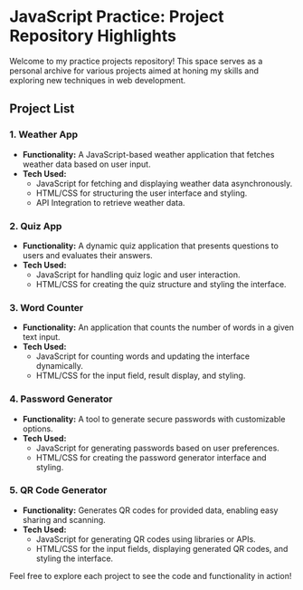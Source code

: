 # JavaScript Practice: Project Repository Highlights

Welcome to my practice projects repository! This space serves as a personal archive for various projects aimed at honing my skills and exploring new techniques in web development.

## Project List

### 1. Weather App
- **Functionality:** A JavaScript-based weather application that fetches weather data based on user input.
- **Tech Used:** 
  - JavaScript for fetching and displaying weather data asynchronously.
  - HTML/CSS for structuring the user interface and styling.
  - API Integration to retrieve weather data.

### 2. Quiz App
- **Functionality:** A dynamic quiz application that presents questions to users and evaluates their answers.
- **Tech Used:** 
  - JavaScript for handling quiz logic and user interaction.
  - HTML/CSS for creating the quiz structure and styling the interface.

### 3. Word Counter
- **Functionality:** An application that counts the number of words in a given text input.
- **Tech Used:** 
  - JavaScript for counting words and updating the interface dynamically.
  - HTML/CSS for the input field, result display, and styling.

### 4. Password Generator
- **Functionality:** A tool to generate secure passwords with customizable options.
- **Tech Used:** 
  - JavaScript for generating passwords based on user preferences.
  - HTML/CSS for creating the password generator interface and styling.

### 5. QR Code Generator
- **Functionality:** Generates QR codes for provided data, enabling easy sharing and scanning.
- **Tech Used:** 
  - JavaScript for generating QR codes using libraries or APIs.
  - HTML/CSS for the input fields, displaying generated QR codes, and styling the interface.

Feel free to explore each project to see the code and functionality in action!
